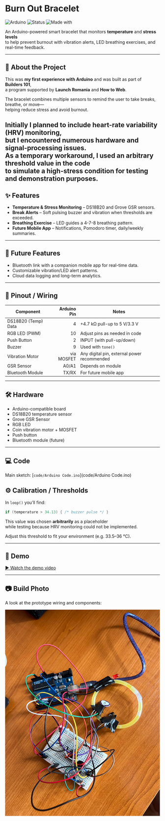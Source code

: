 # Burn Out Bracelet

![Arduino](https://img.shields.io/badge/Arduino-Project-informational)
![Status](https://img.shields.io/badge/Status-Prototype-yellow)
![Made with](https://img.shields.io/badge/Made%20with-C%2B%2B-blue)

An Arduino-powered smart bracelet that monitors **temperature** and **stress levels**  
to help prevent burnout with vibration alerts, LED breathing exercises, and real-time feedback.

---

## 🌟 About the Project
This was **my first experience with Arduino** and was built as part of **Builders 101**,  
a program supported by **Launch Romania** and **How to Web**.

The bracelet combines multiple sensors to remind the user to take breaks, breathe, or move—  
helping reduce stress and avoid burnout.

Initially I planned to include **heart-rate variability (HRV) monitoring**,  
but I encountered numerous hardware and signal-processing issues.  
As a temporary workaround, I used an **arbitrary threshold value** in the code  
to simulate a high-stress condition for testing and demonstration purposes.
---

## ✨ Features
- **Temperature & Stress Monitoring** – DS18B20 and Grove GSR sensors.
- **Break Alerts** – Soft pulsing buzzer and vibration when thresholds are exceeded.
- **Breathing Exercise** – LED guides a 4-7-8 breathing pattern.
- **Future Mobile App** – Notifications, Pomodoro timer, daily/weekly summaries.

---

## 🔮 Future Features
- Bluetooth link with a companion mobile app for real-time data.
- Customizable vibration/LED alert patterns.
- Cloud data logging and long-term analytics.

---

## 🔌 Pinout / Wiring
| Component              | Arduino Pin | Notes                                      |
|------------------------|-----------:|--------------------------------------------|
| DS18B20 (Temp) Data    | 4          | +4.7 kΩ pull-up to 5 V/3.3 V               |
| RGB LED (PWM)          | 10         | Adjust pins as needed in code              |
| Push Button            | 2          | INPUT (with pull-up/down)                  |
| Buzzer                 | 9          | Used with `tone()`                         |
| Vibration Motor        | via MOSFET | Any digital pin, external power recommended |
| GSR Sensor             | A0/A1      | Depends on module                           |
| Bluetooth Module       | TX/RX      | For future mobile app                       |

---

## 🛠️ Hardware
- Arduino-compatible board  
- DS18B20 temperature sensor  
- Grove GSR Sensor  
- RGB LED  
- Coin vibration motor + MOSFET  
- Push button  
- Bluetooth module (future)

---

## 💻 Code
Main sketch: [`code/Arduino Code.ino`](code/Arduino Code.ino)


## ⚙️ Calibration / Thresholds

In `loop()` you’ll find:

```cpp
if (temperature > 34.13) { /* buzzer pulse */ }
```

This value was chosen **arbitrarily** as a placeholder  
while testing because HRV monitoring could not be implemented.

Adjust this threshold to fit your environment (e.g. 33.5–36 °C).

---

## 📸 Demo
[▶ Watch the demo video](https://github.com/alexiaams/Burn-out-bracelet/raw/main/media/Demo%20video.mp4)

---

## 📷 Build Photo

A look at the prototype wiring and components:

![Hardware Setup](media/Photo.jpg)
